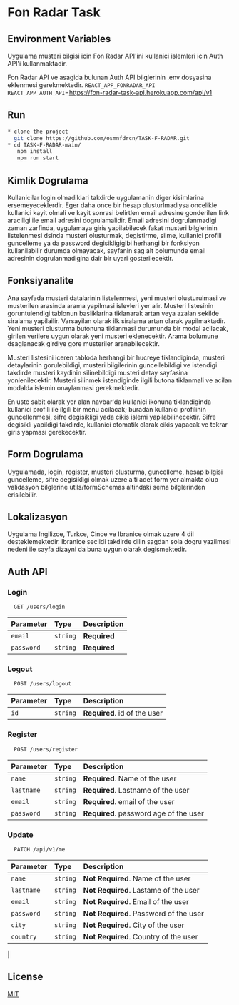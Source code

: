 # Fon Radar Task

## Environment Variables

Uygulama musteri bilgisi icin Fon Radar API'ini kullanici islemleri icin Auth API'i kullanmaktadir.

Fon Radar API ve asagida bulunan Auth API bilglerinin .env dosyasina eklenmesi gerekmektedir.
`REACT_APP_FONRADAR_API`
`REACT_APP_AUTH_API`=https://fon-radar-task-api.herokuapp.com/api/v1

## Run 

```bash
* clone the project
  git clone https://github.com/osmnfdrcn/TASK-F-RADAR.git
* cd TASK-F-RADAR-main/
   npm install
   npm run start
```

## Kimlik Dogrulama

Kullanicilar login olmadiklari takdirde uygulamanin diger kisimlarina ersemeyeceklerdir. Eger daha once bir hesap olusturlmadiysa oncelikle kullanici kayit olmali ve kayit sonrasi belirtlen email adresine gonderilen link araciligi ile email adresini dogrulamalidir.
Email adresini dogrulanmadigi zaman zarfinda, uygulamaya giris yapilabilecek fakat musteri bilglerinin listelenmesi dsinda musteri olusturmak, degistirme, silme, kullanici profili guncelleme ya da password degisikligigibi herhangi bir fonksiyon kullanilabilir durumda olmayacak, sayfanin sag alt bolumunde email adresinin dogrulanmadigina dair bir uyari gosterilecektir. 

## Fonksiyanalite

Ana sayfada musteri datalarinin listelenmesi, yeni musteri olusturulmasi ve musterilen arasinda arama yapilmasi islevleri yer alir. Musteri listesinin goruntulendigi tablonun basliklarina tiklanarak artan veya azalan sekilde siralama yapilailir. Varsayilan olarak ilk siralama artan olarak yapilmaktadir.
Yeni musteri olusturma butonuna tiklanmasi durumunda bir modal acilacak, girilen verilere uygun olarak yeni musteri eklenecektir.
Arama bolumune dsaglanacak girdiye gore musteriler aranabilecektir.

Musteri listesini iceren tabloda herhangi bir hucreye tiklandiginda, musteri detaylarinin gorulebildigi, musteri bilgilerinin guncellebildigi ve istendigi takdirde musteri kaydinin silinebildigi musteri detay sayfasina yonlenilecektir. Musteri silinmek istendiginde ilgili butona tiklanmali ve acilan modalda islemin onaylanmasi gerekmektedir.

En uste sabit olarak yer alan navbar'da kullanici ikonuna tiklandiginda kullanici profili ile ilgili bir menu acilacak; buradan kullanici profilinin guncellenmesi, sifre degisikligi yada cikis islemi yapilabilinecektir. Sifre degisikli yapildigi takdirde, kullanici otomatik olarak cikis yapacak ve tekrar giris yapmasi gerekecektir.

## Form Dogrulama

Uygulamada, login, register, musteri olusturma, guncelleme, hesap bilgisi guncelleme, sifre degisikligi olmak uzere alti adet form yer almakta olup validasyon bilglerine utils/formSchemas altindaki sema bilglerinden erisilebilir.

## Lokalizasyon

Uygulama Ingilizce, Turkce, Cince ve Ibranice olmak uzere 4 dil desteklemektedir. Ibranice secildi takdirde dilin sagdan sola dogru yazilmesi nedeni ile sayfa dizayni da buna uygun olarak degismektedir.


## Auth API

### Login

```http
  GET /users/login
```

| Parameter | Type     | Description                                               |
| :-------- | :------- | :-------------------------------------------------------- |
| `email`    | `string` | **Required**                                             |
| `password`  | `string` | **Required**                                           |


### Logout

```http
  POST /users/logout
```

| Parameter | Type     | Description                  |
| :-------- | :------- | :--------------------------- |
| `id`      | `string` | **Required**. id of the user |

### Register 

```http
  POST /users/register
```

| Parameter  | Type     | Description                            |
| :--------- | :------- | :------------------------------------- |
| `name`     | `string` | **Required**. Name of the user         |
| `lastname` | `string` | **Required**. Lastname of the user     |
| `email`    | `string` | **Required**. email of the user        |
| `password` | `string` | **Required**. password age of the user |



### Update

```http
  PATCH /api/v1/me
```

| Parameter          | Type     | Description                                      |
| :----------------- | :------- | :----------------------------------------------- |
| `name`             | `string` | **Not Required**. Name of the user               |
| `lastname`         | `string` | **Not Required**. Lastame of the user            |
| `email`            | `string` | **Not Required**. Email of the user              |
| `password`         | `string` | **Not Required**. Password of the user           |
| `city`             | `string` | **Not Required**. City of the user               |
| `country`          | `string` | **Not Required**. Country of the user            |

|

## License

[MIT](https://choosealicense.com/licenses/mit/)